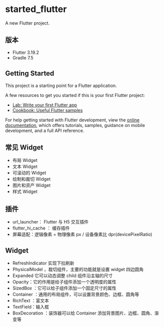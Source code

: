 # started_flutter

A new Flutter project.

## 版本

- Flutter 3.19.2
- Gradle 7.5

## Getting Started

This project is a starting point for a Flutter application.

A few resources to get you started if this is your first Flutter project:

- [Lab: Write your first Flutter app](https://docs.flutter.dev/get-started/codelab)
- [Cookbook: Useful Flutter samples](https://docs.flutter.dev/cookbook)

For help getting started with Flutter development, view the
[online documentation](https://docs.flutter.dev/), which offers tutorials,
samples, guidance on mobile development, and a full API reference.

## 常见 Widget

- 布局 Widget
- 文本 Widget
- 可滚动的 Widget
- 绘制和裁切 Widget
- 图片和资产 Widget
- 样式 Widget

## 插件

- url_launcher： Flutter 与 H5 交互插件
- flutter_hi_cache ： 缓存插件
- 屏幕适配：逻辑像素 = 物理像素 px / 设备像素比 dpr(devicePixelRatio)

## Widget

- RefreshIndicator 实现下拉刷新
- PhysicalModel ，裁切组件，主要的功能就是设置 widget 四边圆角
- Expanded 它可以动态调整 child 组件沿主轴的尺寸
- Opacity：它的作用是给子组件添加一个透明度的属性
- SizedBox ：它可以给子组件添加一个固定尺寸的属性
- Container ：通用的布局组件，可以设置背景颜色、边框、圆角等
- RichText ：富文本
- TextField：输入框
- BoxDecoration ：装饰器可以给 Container 添加背景图片、边框、圆角、渐变等